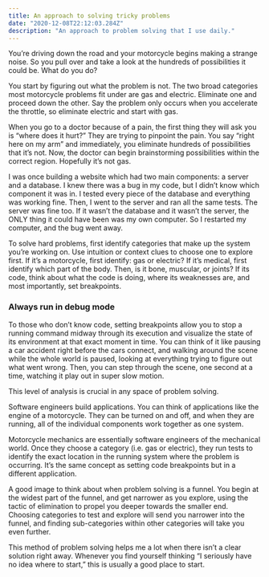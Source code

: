 ```yaml
---
title: An approach to solving tricky problems
date: "2020-12-08T22:12:03.284Z"
description: "An approach to problem solving that I use daily."
---
```


You’re driving down the road and your motorcycle begins making a strange noise. So you pull over and take a look at the hundreds of possibilities it could be. What do you do?

You start by figuring out what the problem is not. The two broad categories most motorcycle problems fit under are gas and electric. Eliminate one and proceed down the other. Say the problem only occurs when you accelerate the throttle, so eliminate electric and start with gas. 

When you go to a doctor because of a pain, the first thing they will ask you is “where does it hurt?” They are trying to pinpoint the pain. You say “right here on my arm” and immediately, you eliminate hundreds of possibilities that it’s not. Now, the doctor can begin brainstorming possibilities within the correct region. Hopefully it’s not gas.

I was once building a website which had two main components: a server and a database. I knew there was a bug in my code, but I didn’t know which component it was in. I tested every piece of the database and everything was working fine. Then, I went to the server and ran all the same tests. The server was fine too. If it wasn’t the database and it wasn’t the server, the ONLY thing it could have been was my own computer. So I restarted my computer, and the bug went away.

To solve hard problems, first identify categories that make up the system you’re working on. Use intuition or context clues to choose one to explore first. If it’s a motorcycle, first identify: gas or electric? If it’s medical, first identify which part of the body. Then, is it bone, muscular, or joints? If its code, think about what the code is doing, where its weaknesses are, and most importantly, set breakpoints.

### Always run in debug mode

To those who don’t know code, setting breakpoints allow you to stop a running command midway through its execution and visualize the state of its environment at that exact moment in time. You can think of it like pausing a car accident right before the cars connect, and walking around the scene while the whole world is paused, looking at everything trying to figure out what went wrong. Then, you can step through the scene, one second at a time, watching it play out in super slow motion.

This level of analysis is crucial in any space of problem solving. 

Software engineers build applications. You can think of applications like the engine of a motorcycle. They can be turned on and off, and when they are running, all of the individual components work together as one system. 

Motorcycle mechanics are essentially software engineers of the mechanical world. Once they choose a category (i.e. gas or electric), they run tests to identify the exact location in the running system where the problem is occurring. It’s the same concept as setting code breakpoints but in a different application.

A good image to think about when problem solving is a funnel. You begin at the widest part of the funnel, and get narrower as you explore, using the tactic of elimination to propel you deeper towards the smaller end. Choosing categories to test and explore will send you narrower into the funnel, and finding sub-categories within other categories will take you even further. 

This method of problem solving helps me a lot when there isn’t a clear solution right away. Whenever you find yourself thinking “I seriously have no idea where to start,” this is usually a good place to start.

